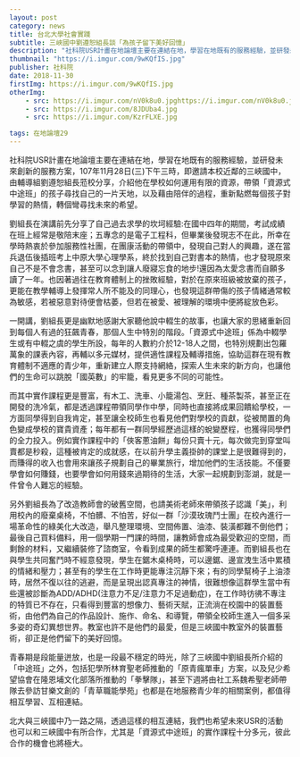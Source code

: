 ```yaml
---
layout: post
category: news
title: 台北大學社會實踐
subtitle: 三峽國中劉遵恕組長談「為孩子留下美好回憶」
description: "社科院USR計畫在地論壇主要在連結在地，學習在地既有的服務經驗，並研發未來創新的服務方案，107年11月28日(三)下午三時，即邀請本校近鄰的三峽國中，由輔導組劉遵恕組長蒞校分享，介紹他在學校如何運用有限的資源，帶領「資源式中途班」的孩子尋找自己的一片天地，以及藉由陪伴的過程，重新點燃每個孩子對學習的熱情，轉個彎尋找未來的希望。..."
thumbnail: "https://i.imgur.com/9wKQfIS.jpg"
publisher: 社科院
date: 2018-11-30
firstImg: https://i.imgur.com/9wKQfIS.jpg
otherImg:
    - src: https://i.imgur.com/nV0k8u0.jpghttps://i.imgur.com/nV0k8u0.jpg
    - src: https://i.imgur.com/8JDUba4.jpg
    - src: https://i.imgur.com/KzrFLXE.jpg

tags: 在地論壇29
---
```


社科院USR計畫在地論壇主要在連結在地，學習在地既有的服務經驗，並研發未來創新的服務方案，107年11月28日(三)下午三時，即邀請本校近鄰的三峽國中，由輔導組劉遵恕組長蒞校分享，介紹他在學校如何運用有限的資源，帶領「資源式中途班」的孩子尋找自己的一片天地，以及藉由陪伴的過程，重新點燃每個孩子對學習的熱情，轉個彎尋找未來的希望。

劉組長在演講前先分享了自己過去求學的坎坷經驗:在國中四年的期間，考試成績在班上經常是敬陪末座；五專念的是電子工程科，但畢業後發現志不在此，所幸在學時熱衷於參加服務性社團，在團康活動的帶領中，發現自己對人的興趣，遂在當兵退伍後插班考上中原大學心理學系，終於找到自己對書本的熱情，也才發現原來自己不是不會念書，甚至可以念到讓人廢寢忘食的地步!還因為太愛念書而自願多讀了一年。也因著過往在教育體制上的挫敗經驗，對於在原來班級被放棄的孩子，更能在教學輔導上發揮常人所不能及的同理心，也發現這群帶傷的孩子情緒通常較為敏感，若被惡意對待便會枯萎，但若在被愛、被理解的環境中便將綻放色彩。

一開講，劉組長更是幽默地感謝大家聽他說中輟生的故事，也讓大家的思緒重新回到每個人有過的狂飆青春，那個人生中特別的階段。「資源式中途班」係為中輟學生或有中輟之虞的學生所設，每年的人數約介於12-18人之間，也特別規劃出包羅萬象的課表內容，再輔以多元媒材，提供適性課程及輔導措施，協助這群在現有教育體制不適應的青少年，重新建立人際支持網絡，探索人生未來的新方向，也讓他們的生命可以跳脫「國英數」的牢籠，看見更多不同的可能性。

而其中實作課程更是豐富，有木工、洗車、小籠湯包、烹飪、種茶製茶，甚至正在開發的洗冷氣，都是透過課程帶領同學作中學，同時也直接將成果回饋給學校，一方面同學得到自我肯定，甚至讓全校師生也看見他們對學校的貢獻，從被閒置的角色變成學校的寶貴資產；每年都有一群同學經歷過這樣的蛻變歷程，也獲得同學們的全力投入。例如實作課程中的「俠客蔥油餅」每份只賣十元，每次做完到穿堂叫賣都是秒殺，這種被肯定的成就感，在以前升學主義掛帥的課堂上是很難得到的，而賺得的收入也會用來讓孩子規劃自己的畢業旅行，增加他們的生活技能。不僅要學會如何賺錢，也要學會如何用錢來過期待的生活，大家一起規劃到澎湖，就是一件曾令人難忘的經驗。

另外劉組長為了改造教師會的破舊空間，也請美術老師來帶領孩子認識「美」，利用校內的廢棄桌椅，不怕髒、不怕苦，好似一群「沙漠玫瑰鬥士團」在校內進行一場革命性的綠美化大改造，舉凡整理環境、空間佈置、油漆、裝潢都難不倒他們；最後自己買料備料，用一個學期一門課的時間，讓教師會成為最受歡迎的空間，而剩餘的材料，又繼續裝修了諮商室，令看到成果的師生都驚呼連連。而劉組長也在與學生共同奮鬥時不經意發現，學生在鋸木桌椅時，可以邊鋸、邊宣洩生活中累積的情緒和壓力；甚至有的學生在工作時更能專注沉靜下來；有的同學幫椅子上油漆時，居然不復以往的逃避，而是呈現出認真專注的神情，很難想像這群學生當中有些還被診斷為ADD/ADHD(注意力不足/注意力不足過動症)，在工作時彷彿不專注的特質已不存在，只看得到豐富的想像力、藝術天賦，正流淌在校園中的裝置藝術，由他們為自己的作品設計、施作、命名、和導覽，帶領全校師生進入一個多采多姿的奇幻異想世界。教室也許不是他們的最愛，但是三峽國中教室外的裝置藝術，卻正是他們留下的美好回憶。

青春期是段能量迸放，也是一段最不穩定的時光，除了三峽國中劉組長所介紹的「中途班」之外，包括犯學所林育聖老師推動的「原青瘋單車」方案，以及兒少希望協會在隆恩埔文化部落所推動的「拳擊隊」，甚至下週將由社工系魏希聖老師帶隊去參訪甘樂文創的「青草職能學苑」也都是在地服務青少年的相關案例，都值得相互學習、互相連結。

北大與三峽國中乃一路之隔，透過這樣的相互連結，我們也希望未來USR的活動也可以和三峽國中有所合作，尤其是「資源式中途班」的實作課程十分多元，彼此合作的機會也將極大。
